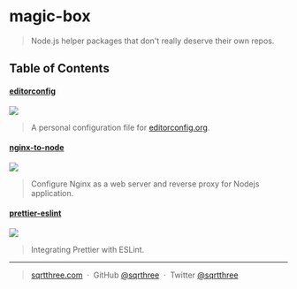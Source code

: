 # magic-box

> Node.js helper packages that don't really deserve their own repos.

## Table of Contents

#### [editorconfig](./packages/editorconfig)

[![](https://img.shields.io/badge/version-v1.0.0-brightgreen.svg)](./packages/editorconfig)

> A personal configuration file for [editorconfig.org](http://editorconfig.org).

#### [nginx-to-node](./packages/nginx-to-node)

[![](https://img.shields.io/badge/version-v0.1.3-brightgreen.svg)](./packages/nginx-to-node)

> Configure Nginx as a web server and reverse proxy for Nodejs application.

#### [prettier-eslint](./packages/prettier-eslint)

[![](https://img.shields.io/badge/version-v0.2.0-brightgreen.svg)](./packages/prettier-eslint)

> Integrating Prettier with ESLint.

---

> [sqrtthree.com](http://sqrtthree.com/) &nbsp;&middot;&nbsp;
> GitHub [@sqrthree](https://github.com/sqrthree) &nbsp;&middot;&nbsp;
> Twitter [@sqrtthree](https://twitter.com/sqrtthree)
